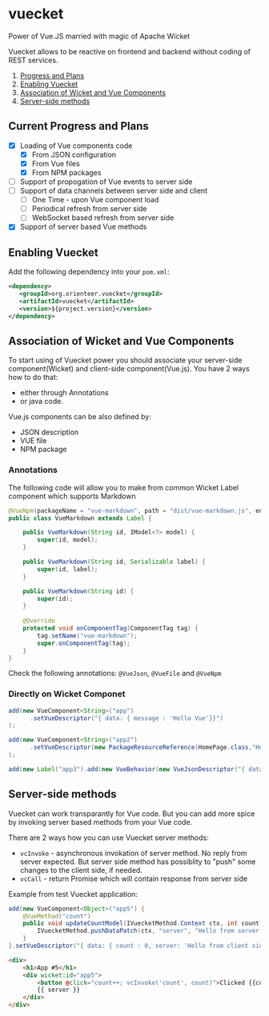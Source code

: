 # vuecket
Power of Vue.JS married with magic of Apache Wicket

Vuecket allows to be reactive on frontend and backend without coding of REST services.

1. [Progress and Plans](#current-progress-and-plans)
2. [Enabling Vuecket](#enabling-vuecket)
3. [Association of Wicket and Vue Components](#association-of-wicket-and-vue-components)
4. [Server-side methods](#server-side-methods)

## Current Progress and Plans

- [X] Loading of Vue components code
   - [X] From JSON configuration
   - [X] From Vue files
   - [X] From NPM packages
- [ ] Support of propogation of Vue events to server side
- [ ] Support of data channels between server side and client
   - [ ] One Time - upon Vue component load
   - [ ] Periodical refresh from server side
   - [ ] WebSocket based refresh from server side
- [X] Support of server based Vue methods

## Enabling Vuecket

Add the following dependency into your `pom.xml`:

```xml
<dependency>
   <groupId>org.orienteer.vuecket</groupId>
   <artifactId>vuecket</artifactId>
   <version>${project.version}</version>
</dependency>
```

## Association of Wicket and Vue Components

To start using of Vuecket power you should associate your server-side component(Wicket) and client-side component(Vue.js).
You have 2 ways how to do that: 
* either through Annotations 
* or java code.

Vue.js components can be also defined by:
* JSON description
* VUE file
* NPM package

### Annotations

The following code will allow you to make from common Wicket Label component which supports Markdown
```java
@VueNpm(packageName = "vue-markdown", path = "dist/vue-markdown.js", enablement = "Vue.use(VueMarkdown)")
public class VueMarkdown extends Label {

	public VueMarkdown(String id, IModel<?> model) {
		super(id, model);
	}

	public VueMarkdown(String id, Serializable label) {
		super(id, label);
	}

	public VueMarkdown(String id) {
		super(id);
	}
	
	@Override
	protected void onComponentTag(ComponentTag tag) {
		tag.setName("vue-markdown");
		super.onComponentTag(tag);
	}
}
```

Check the following annotations: `@VueJson`, `@VueFile` and `@VueNpm`

### Directly on Wicket Componet
```java
add(new VueComponent<String>("app")
      .setVueDescriptor("{ data: { message : 'Hello Vue'}}")
);

add(new VueComponent<String>("app2")
      .setVueDescriptor(new PackageResourceReference(HomePage.class,"HomePage.app2.vue"))
);

add(new Label("app3").add(new VueBehavior(new VueJsonDescriptor("{ data: { message : 'Hello Vue'}}"))));
```

## Server-side methods

Vuecket can work transparantly for Vue code. But you can add more spice by invoking server based methods from your Vue code.

There are 2 ways how you can use Vuecket server methods:

* `vcInvoke` - asynchronous invokation of server method. No reply from server expected. But server side method has possiblity to "push" some changes to the client side, if needed.
* `vcCall` - return Promise which will contain response from server side 

Example from test Vuecket application:

```java
add(new VueComponent<Object>("app5") {
	@VueMethod("count")
	public void updateCountModel(IVuecketMethod.Context ctx, int count) {
		IVuecketMethod.pushDataPatch(ctx, "server", "Hello from server #"+count);
	}
}.setVueDescriptor("{ data: { count : 0, server: 'Hello from client side' }}"));
```

```html
<div>
	<h1>App #5</h1>
	<div wicket:id="app5">
		<button @click="count++; vcInvoke('count', count)">Clicked {{count}} times</button>
		{{ server }}
	</div>
</div>
```
